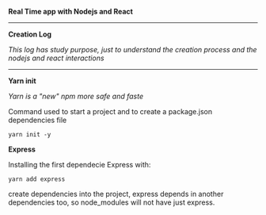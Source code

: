 **Real Time app with Nodejs and React**

---

**Creation Log**

*This log has study purpose, just to understand the creation process and the nodejs and react interactions*

---

**Yarn init**

*Yarn is a "new" npm more safe and faste*

Command used to start a project and to create a package.json dependencies file

```
yarn init -y
```

**Express**

Installing the first dependecie Express with:

```
yarn add express
```
create dependencies into the project, express depends in another dependencies too, so node_modules will not have just express.

